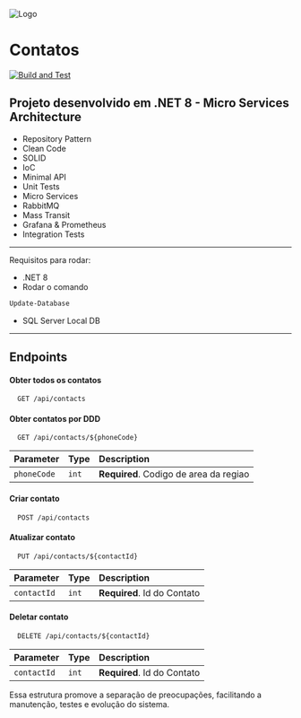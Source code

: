 
![Logo](https://sunsetti.com.br/wp-content/uploads/2020/08/06-parceiros-logo-fiap.png) 
# Contatos

[![Build and Test](https://github.com/BrSTurner/Contacts/actions/workflows/dotnet.yml/badge.svg)](https://github.com/BrSTurner/Contacts/actions/workflows/dotnet.yml)

Projeto desenvolvido em .NET 8 - Micro Services Architecture
-------------------------
- Repository Pattern
- Clean Code
- SOLID
- IoC
- Minimal API
- Unit Tests
- Micro Services
- RabbitMQ
- Mass Transit
- Grafana & Prometheus 
- Integration Tests
-------------------------

Requisitos para rodar:
- .NET 8
- Rodar o comando
```bash
Update-Database
```
- SQL Server Local DB 
-------------------------




## Endpoints

#### Obter todos os contatos

```http
  GET /api/contacts
```

#### Obter contatos por DDD

```http
  GET /api/contacts/${phoneCode}
```

| Parameter | Type     | Description                       |
| :-------- | :------- | :-------------------------------- |
| `phoneCode`      | `int` | **Required**. Codigo de area da regiao |

#### Criar contato

```http
  POST /api/contacts
```

#### Atualizar contato

```http
  PUT /api/contacts/${contactId}
```
| Parameter | Type     | Description                       |
| :-------- | :------- | :-------------------------------- |
| `contactId`      | `int` | **Required**. Id do Contato |

#### Deletar contato

```http
  DELETE /api/contacts/${contactId}
```
| Parameter | Type     | Description                       |
| :-------- | :------- | :-------------------------------- |
| `contactId`      | `int` | **Required**. Id do Contato |


Essa estrutura promove a separação de preocupações, facilitando a manutenção, testes e evolução do sistema.
